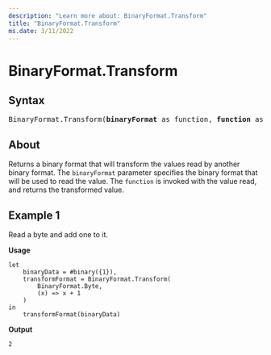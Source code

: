 ```yaml
---
description: "Learn more about: BinaryFormat.Transform"
title: "BinaryFormat.Transform"
ms.date: 3/11/2022
---
```

# BinaryFormat.Transform

## Syntax

<pre>
BinaryFormat.Transform(<b>binaryFormat</b> as function, <b>function</b> as function) as function
</pre>

## About

Returns a binary format that will transform the values read by another binary format. The `binaryFormat` parameter specifies the binary format that will be used to read the value. The `function` is invoked with the value read, and returns the transformed value.

## Example 1

Read a byte and add one to it.

**Usage**

```powerquery-m
let
    binaryData = #binary({1}),
    transformFormat = BinaryFormat.Transform(
        BinaryFormat.Byte,
        (x) => x + 1
    )
in
    transformFormat(binaryData)
```

**Output**

`2`
